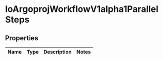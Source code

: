 

# IoArgoprojWorkflowV1alpha1ParallelSteps

## Properties

Name | Type | Description | Notes
------------ | ------------- | ------------- | -------------




